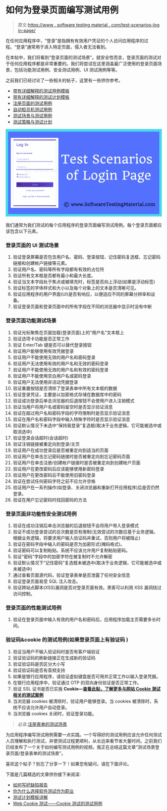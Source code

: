 # 如何为登录页面编写测试用例

> 原文:[https://www . software testing material . com/test-scenarios-log in-page/](https://www.softwaretestingmaterial.com/test-scenarios-login-page/)

在任何应用程序中，“登录”是指拥有有效用户凭证的个人访问应用程序的过程。“登录”通常用于进入特定页面，侵入者无法看到。

在本帖中，我们将看到“登录页面的测试场景”。就安全性而言，登录页面的测试对于任何应用程序都是非常重要的。我们将尝试在这里涵盖最广泛使用的登录页面场景，包括功能测试用例、安全测试用例、UI 测试用例等等。

之前我们已经讨论了一些相关的帖子，这里有一些供你参考。

*   [带有详细解释的测试用例模板](https://www.softwaretestingmaterial.com/test-case-template-with-explanation/)
*   [带有详细解释的测试计划模板](https://www.softwaretestingmaterial.com/test-plan-template/)
*   [注册页面的测试用例](https://www.softwaretestingmaterial.com/test-scenarios-registration-form/)
*   [自动柜员机测试用例](https://www.softwaretestingmaterial.com/test-scenarios-login-page/)
*   [测试场景与测试用例](https://www.softwaretestingmaterial.com/test-scenario-vs-test-case/)
*   [测试策略与测试计划](https://www.softwaretestingmaterial.com/test-strategy-vs-test-plan/)

[![Test Scenarios Login Page](img/1a5d1e64e6e16a41795b905371a8bf6b.png)](https://www.softwaretestingmaterial.com/wp-content/uploads/2017/12/Test-Scenarios-Login-Page.png)

我们通常为我们测试的每个应用程序的登录页面编写测试用例。每个登录页面都应该包含以下元素。

### **登录页面的 UI 测试场景**

1.  验证登录屏幕是否包含用户名、密码、登录按钮、记住密码复选框、忘记密码链接和创建帐户链接等元素。
2.  验证用户名、密码等所有字段都有有效的占位符
3.  验证所有文本框是否都有最小和最大长度。
4.  验证当文本字段处于焦点或被填充时，标签是否向上浮动(如果是浮动标签)
5.  验证标签的字体样式和大小以及每个对象上的文本是否清晰可见。
6.  验证应用程序的用户界面(UI)是否有响应，以便适应不同的屏幕分辨率和设备。
7.  验证登录页面和登录页面中的所有字段在不同的浏览器中显示时没有中断

### **登录页面功能测试场景**

1.  验证光标聚焦在页面加载(登录页面)上的“用户名”文本框上
2.  验证选项卡功能是否正常工作
3.  验证 Enter/Tab 键是否可以替代登录按钮
4.  验证用户能够使用有效凭据登录
5.  验证用户不能使用无效的用户名和密码登录
6.  验证用户无法使用有效的用户名和无效的密码登录
7.  验证用户不能使用无效的用户名和有效的密码登录
8.  验证用户不能使用空白用户名或密码登录
9.  验证用户无法使用非活动凭据登录
10.  验证重置按钮是否清除了登录表单中所有文本框的数据
11.  验证登录凭证，主要是以加密格式存储在数据库中的密码
12.  验证成功登录后单击浏览器的后退按钮不会使用户进入注销模式
13.  验证当用户将用户名或密码留空时是否显示验证消息
14.  验证在超过用户名和密码字段的字符限制时是否显示验证消息
15.  验证在用户名和密码字段中输入特殊字符时是否显示验证消息
16.  验证默认情况下未选中“保持我登录”复选框(取决于业务逻辑，它可能被选中或取消选中)
17.  验证登录会话超时(会话超时)
18.  验证注销链接被重定向到登录/主页
19.  验证用户在成功登录后是否被重定向到适当的页面
20.  验证用户在单击忘记密码链接时是否被重定向到忘记密码页面
21.  验证用户在单击注册/创建帐户链接时是否被重定向到创建帐户页面
22.  验证用户在更改密码后应该能够使用新密码登录
23.  验证用户在更改密码后不能使用旧密码登录
24.  验证在尝试任何密码字符之前不应允许空格
25.  验证用户在一系列操作(如登录、关闭浏览器和重新打开应用程序)后是否仍然登录。
26.  验证在用户忘记密码时找回密码的方法

### **登录页面非功能性安全测试用例**

1.  验证在成功注销后单击浏览器的后退按钮不会将用户带入登录模式
2.  验证不成功登录尝试的总次数是否有限制(无效尝试的次数应基于业务逻辑。根据业务逻辑，将要求用户输入验证码并重试，否则用户将被阻止)
3.  验证在密码字段中输入的密码是否为加密形式(掩码格式)。
4.  验证密码可以复制粘贴。系统不应该允许用户复制粘贴密码。
5.  验证“密码”字段中的加密字符在被复制时不允许解密
6.  验证默认情况下“记住密码”复选框未被选中(取决于业务逻辑，它可能被选中或未被选中)
7.  通过查看页面源代码，验证登录表单是否泄露了任何安全信息
8.  验证登录页面易受 SQL 注入攻击。
9.  验证跨站点脚本(XSS)漏洞是否对登录页面有效。黑客可以利用 XSS 漏洞绕过访问控制。

### **登录页面的性能测试用例**

1.  验证在登录页面中输入有效的用户名和密码后，应用程序加载主页需要多长时间。

### **验证码&cookie 的测试用例(**如果登录页面上有验证码** )**

1.  验证当用户不输入验证码时是否有客户端验证
2.  验证验证码的刷新链接正在生成新的验证码
3.  验证验证码是否区分大小写
4.  验证验证码是否有音频支持
5.  如果是银行应用程序，请验证虚拟键盘是否可用并正常工作以输入登录凭据。
6.  在银行应用程序中，验证通过 OTP 的双向身份验证是否正常工作。
7.  验证 SSL 证书是否已实施
    **Cookie—[查看此贴，了解更多与网站 Cookie 测试相关的测试案例](https://www.softwaretestingmaterial.com/website-cookie-testing/)**
8.  当浏览器 cookies 被清除时，验证用户能够登录。当 cookies 被清除时，系统不应该允许用户自动登录。
9.  当浏览器 cookies 关闭时，验证登录功能。

> 必读:[注册表单的测试场景](https://www.softwaretestingmaterial.com/test-scenarios-registration-form)

为应用程序编写测试用例需要一点实践。一个写得好的测试用例应该允许任何测试人员理解和执行测试，并使测试过程更顺利，从长远来看节省大量时间。之前我们已经发布了一个关于如何编写测试用例的视频。我正在总结这篇文章“测试场景登录页面/登录表单的测试场景”。

喜欢这个帖子？别忘了分享一下！如果您有疑问，请在下面评论。

下面是几篇精选的文章供你接下来阅读:

*   [如何写好缺陷报告](https://www.softwaretestingmaterial.com/write-good-bug-report/)
*   [你为什么选择软件测试作为职业](https://www.softwaretestingmaterial.com/choose-software-testing-as-a-career/)
*   [测试计划模板详解](https://www.softwaretestingmaterial.com/test-plan-template/)
*   [Web Cookie 测试——Cookie 测试的测试用例](https://www.softwaretestingmaterial.com/website-cookie-testing/)
